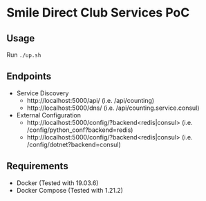 # Smile Direct Club Services PoC

## Usage
Run `./up.sh`
## Endpoints
- Service Discovery
    - http://localhost:5000/api/<service> (i.e. /api/counting)
    - http://localhost:5000/dns/<DNS FQN> (i.e. /api/counting.service.consul)
- External Configuration
    - http://localhost:5000/config/<key>?backend<redis|consul> (i.e. /config/python_conf?backend=redis)
    - http://localhost:5000/config/<key>?backend<redis|consul> (i.e. /config/dotnet?backend=consul)

## Requirements
- Docker (Tested with 19.03.6)
- Docker Compose (Tested with 1.21.2)
